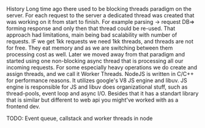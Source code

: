 History
Long time ago there used to be blocking threads paradigm on the server. For each request to the server a dedicated thread was created that was working on it from start to finish. For example parsing -> request DB=> forming response and only then that thread could be re-used. That approach had limitations, main being bad scalability with number of requests. IF we get 1kk requests we need 1kk threads, and threads are not for free. They eat memory and as we are switching between them processing cost as well. 
Later we moved away from that paradigm and started using one non-blocking async thread that is processing all our incoming requests. For some especially heavy operations we do create and assign threads, and we call it Worker Threads.
NodeJS is written in C/C++ for performance reasons. It utilizes google's V8 JS engine and libuv. JS engine is responsible for JS and libuv does organizational stuff, such as thread-pools, event loop and async I/O. Besides that it has a standart library that is similar but different to web api you might've worked with as a frontend dev.


TODO: Event queue, callstack and worker threads in node